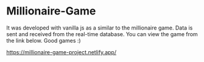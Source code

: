 # Millionaire-Game

It was developed with vanilla js as a similar to the millionaire game. Data is sent and received from the real-time database.
You can view the game from the link below. Good games :)

https://millionaire-game-project.netlify.app/
